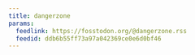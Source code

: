 ```yaml
---
title: dangerzone
params:
  feedlink: https://fosstodon.org/@dangerzone.rss
  feedid: ddb6b55ff73a97a042369ce0e6d0bf46
---
```

